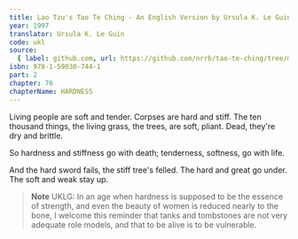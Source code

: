 ```yaml
---
title: Lao Tzu's Tao Te Ching - An English Version by Ursula K. Le Guin
year: 1997
translator: Ursula K. Le Guin
code: ukl
source:
  { label: github.com, url: https://github.com/nrrb/tao-te-ching/tree/master }
isbn: 978-1-59030-744-1
part: 2
chapter: 76
chapterName: HARDNESS
---
```


Living people
are soft and tender.
Corpses are hard and stiff.
The ten thousand things,
the living grass, the trees,
are soft, pliant.
Dead, they're dry and brittle.

So hardness and stiffness
go with death;
tenderness, softness,
go with life.

And the hard sword fails,
the stiff tree's felled.
The hard and great go under.
The soft and weak stay up.

> **Note** UKLG: In an age when hardness is supposed to be the essence of strength, and even the beauty of women is reduced nearly to the bone, I welcome this reminder that tanks and tombstones are not very adequate role models, and that to be alive is to be vulnerable.
